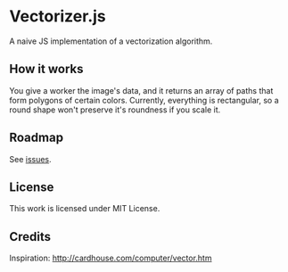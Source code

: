 # Vectorizer.js

A naive JS implementation of a vectorization algorithm.

## How it works

You give a worker the image's data, and it returns an array of paths that form polygons of certain colors. Currently, everything is rectangular, so a round shape won't preserve it's roundness if you scale it.

## Roadmap

See [issues](https://github.com/jussi-kalliokoski/vectorizer.js/issues).

## License

This work is licensed under MIT License.

## Credits

Inspiration: http://cardhouse.com/computer/vector.htm
